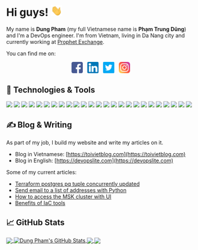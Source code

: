 # Hi guys! <img src="gif/wave.gif" width="30"/>

My name is **Dung Pham** (my full Vietnamese name is **Phạm Trung Dũng**) and I'm a DevOps engineer. I'm from Vietnam, living in Da Nang city and currently working at [Prophet Exchange](https://prophetbettingexchange.com).

You can find me on:
<p align='center'>
<a href="https://www.facebook.com/danie.pham91" target="_blank"><img src="images/facebook.png" alt="facebook" width="30"/></a>&nbsp;&nbsp;
<a href="https://www.linkedin.com/in/phamtrungdung" target="_blank"><img src="images/linkedin.png" alt="linkedin" width="30"/></a>&nbsp;&nbsp;
<a href="#" target="_blank"><img src="images/twitter.png" alt="twitter" width="30"/></a>&nbsp;&nbsp;
<a href="#" target="_blank"><img src="images/instagram.png" alt="instagram" width="30"/></a>
</p>

## 🔧 Technologies & Tools

![](https://img.shields.io/badge/OS-Linux-informational?style=flat&logo=linux&logoColor=white&color=2bbc8a)
![](https://img.shields.io/badge/OS-Ubuntu-informational?style=flat&logo=ubuntu&logoColor=white&color=2bbc8a)
![](https://img.shields.io/badge/OS-CentOS-informational?style=flat&logo=centos&logoColor=white&color=2bbc8a)
![](https://img.shields.io/badge/Editor-IntelliJ_IDEA-informational?style=flat&logo=intellij-idea&logoColor=white&color=2bbc8a)
![](https://img.shields.io/badge/Code-Python-informational?style=flat&logo=python&logoColor=white&color=2bbc8a)
![](https://img.shields.io/badge/Shell-Bash-informational?style=flat&logo=gnu-bash&logoColor=white&color=2bbc8a)
![](https://img.shields.io/badge/Tools-Docker-informational?style=flat&logo=docker&logoColor=white&color=2bbc8a)
![](https://img.shields.io/badge/Tools-Kubernetes-informational?style=flat&logo=kubernetes&logoColor=white&color=2bbc8a)
![](https://img.shields.io/badge/Cloud-AWS-informational?style=flat&logo=amazonaws&logoColor=white&color=2bbc8a)
![](https://img.shields.io/badge/Cloud-Azure-informational?style=flat&logo=microsoftazure&logoColor=white&color=2bbc8a)
![](https://img.shields.io/badge/Cloud-GCP-informational?style=flat&logo=googlecloud&logoColor=white&color=2bbc8a)
![](https://img.shields.io/badge/Cloud-Digital_Ocean-informational?style=flat&logo=digitalocean&logoColor=white&color=2bbc8a)
![](https://img.shields.io/badge/CI/CD-Jenkins-informational?style=flat&logo=jenkins&logoColor=white&color=2bbc8a)
![](https://img.shields.io/badge/CI/CD-Gitlab%20CI-informational?style=flat&logo=gitlab&logoColor=white&color=2bbc8a)
![](https://img.shields.io/badge/CI/CD-Github%20Actions-informational?style=flat&logo=githubactions&logoColor=white&color=2bbc8a)
![](https://img.shields.io/badge/CI/CD-Bitbucket%20Pipelines-informational?style=flat&logo=bitbucket&logoColor=white&color=2bbc8a)
![](https://img.shields.io/badge/CI/CD-Circle%20CI-informational?style=flat&logo=circleci&logoColor=white&color=2bbc8a)
![](https://img.shields.io/badge/CI/CD-Argo%20CD-informational?style=flat&logo=argo&logoColor=white&color=2bbc8a)
![](https://img.shields.io/badge/IaC-Terraform-informational?style=flat&logo=terraform&logoColor=white&color=2bbc8a)
![](https://img.shields.io/badge/IaC-Ansible-informational?style=flat&logo=ansible&logoColor=white&color=2bbc8a)
![](https://img.shields.io/badge/Monitoring-Prometheus-informational?style=flat&logo=prometheus&logoColor=white&color=2bbc8a)
![](https://img.shields.io/badge/Monitoring-Icinga-informational?style=flat&logo=icinga&logoColor=white&color=2bbc8a)
![](https://img.shields.io/badge/Logging-Splunk-informational?style=flat&logo=splunk&logoColor=white&color=2bbc8a)
![](https://img.shields.io/badge/Logging-Graylog-informational?style=flat&logo=graylog&logoColor=white&color=2bbc8a)
![](https://img.shields.io/badge/Logging-ELK%20Stack-informational?style=flat&logo=elasticstack&logoColor=white&color=2bbc8a)

## ✍️ Blog & Writing

As part of my job, I build my website and write my articles on it.
- Blog in Vietnamese: [https://toivietblog.com](https://toivietblog.com)
- Blog in English: [https://devopslite.com](https://devopslite.com)

Some of my current articles:

<!-- BLOG-POST-LIST:START -->
- [Terraform postgres pq tuple concurrently updated](https://devopslite.com/terraform-postgres-pq-tuple-concurrently-updated/)
- [Send email to a list of addresses with Python](https://devopslite.com/send-email-to-a-list-of-addresses-with-python/)
- [How to access the MSK cluster with UI](https://devopslite.com/how-to-access-the-msk-cluster-with-ui/)
- [Benefits of IaC tools](https://devopslite.com/benefits-of-iac-tools/)
<!-- BLOG-POST-LIST:END -->

## &#x1f4c8; GitHub Stats

<a href="https://github.com/dungpham91/dungpham91">
  <img align="center" src="https://github-readme-stats-git-masterrstaa-rickstaa.vercel.app/api/top-langs/?username=dungpham91&hide=java,html,text&title_color=ffffff&text_color=c9cacc&icon_color=2bbc8a&bg_color=1d1f21&langs_count=3" />
</a>
<a href="https://github.com/dungpham91/dungpham91">
  <img align="center" src="https://github-readme-stats-git-masterrstaa-rickstaa.vercel.app/api?username=dungpham91&show_icons=true&line_height=27&count_private=true&title_color=ffffff&text_color=c9cacc&icon_color=2bbc8a&bg_color=1d1f21" alt="Dung Pham's GitHub Stats" />
</a> 
<a href="https://github.com/dungpham91/terraform-eks">
  <img align="center" src="https://github-readme-stats-git-masterrstaa-rickstaa.vercel.app/api/pin/?username=dungpham91&repo=terraform-eks&title_color=ffffff&text_color=c9cacc&icon_color=2bbc8a&bg_color=1d1f21" />
</a>
<a href="https://github.com/dungpham91/jenkins-terraform-ansible-sample">
  <img align="center" src="https://github-readme-stats-git-masterrstaa-rickstaa.vercel.app/api/pin/?username=dungpham91&repo=jenkins-terraform-ansible-sample&title_color=ffffff&text_color=c9cacc&icon_color=2bbc8a&bg_color=1d1f21" />
</a>

<!-- Refer: https://github.com/MartinHeinz/MartinHeinz/blob/master/README.md -->